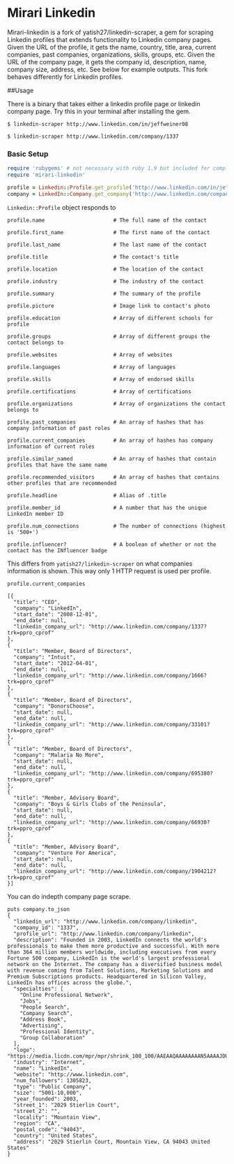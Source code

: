 Mirari Linkedin
================

Mirari-linkedin is a fork of yatish27/linkedin-scraper, a gem for scraping Linkedin profiles that extends functionality to Linkedin company pages.
Given the URL of the profile, it gets the name, country, title, area, current companies, past companies, organizations, skills, groups, etc.
Given the URL of the company page, it gets the company id, description, name, company size, address, etc.
See below for example outputs. This fork behaves differently for Linkedin profiles.

##Usage

There is a binary that takes either a linkedin profile page or linkedin company page. Try this in your terminal after installing the gem.

`$ linkedin-scraper http://www.linkedin.com/in/jeffweiner08`

`$ linkedin-scraper http://www.linkedin.com/company/1337`

### Basic Setup

``` ruby
require 'rubygems' # not necessary with ruby 1.9 but included for completeness
require 'mirari-linkedin'

profile = Linkedin::Profile.get_profile('http://www.linkedin.com/in/jeffweiner08')
company = LinkedIn::Company.get_company('http://www.linkedin.com/company/1337')
```

`Linkedin::Profile` object responds to

    profile.name                      # The full name of the contact

    profile.first_name                # The first name of the contact

    profile.last_name                 # The last name of the contact

    profile.title                     # The contact's title

    profile.location                  # The location of the contact

    profile.industry                  # The industry of the contact

    profile.summary                   # The summary of the profile

    profile.picture                   # Image link to contact's photo

    profile.education                 # Array of different schools for profile

    profile.groups                    # Array of different groups the contact belongs to

    profile.websites                  # Array of websites

    profile.languages                 # Array of languages

    profile.skills                    # Array of endorsed skills

    profile.certifications            # Array of certifications

    profile.organizations             # Array of organizations the contact belongs to

    profile.past_companies            # An array of hashes that has company information of past roles

    profile.current_companies         # An array of hashes has company information of current roles

    profile.similar_named             # An array of hashes that contain profiles that have the same name

    profile.recommended_visitors      # An array of hashes that contains other profiles that are recommended

    profile.headline                  # Alias of .title

    profile.member_id                 # A number that has the unique LinkedIn member ID

    profile.num_connections           # The number of connections (highest is '500+')

    profile.influencer?               # A boolean of whether or not the contact has the INfluencer badge

This differs from `yatish27/linkedin-scraper` on what companies information is shown. This way only 1 HTTP request is used per profile.

    profile.current_companies

    [{
      "title": "CEO",
      "company": "LinkedIn",
      "start_date": "2008-12-01",
      "end_date": null,
      "linkedin_company_url": "http://www.linkedin.com/company/1337?trk=ppro_cprof"
    },
    {
      "title": "Member, Board of Directors",
      "company": "Intuit",
      "start_date": "2012-04-01",
      "end_date": null,
      "linkedin_company_url": "http://www.linkedin.com/company/1666?trk=ppro_cprof"
    },
    {
      "title": "Member, Board of Directors",
      "company": "DonorsChoose",
      "start_date": null,
      "end_date": null,
      "linkedin_company_url": "http://www.linkedin.com/company/33101?trk=ppro_cprof"
    },
    {
      "title": "Member, Board of Directors",
      "company": "Malaria No More",
      "start_date": null,
      "end_date": null,
      "linkedin_company_url": "http://www.linkedin.com/company/695380?trk=ppro_cprof"
    },
    {
      "title": "Member, Advisory Board",
      "company": "Boys & Girls Clubs of the Peninsula",
      "start_date": null,
      "end_date": null,
      "linkedin_company_url": "http://www.linkedin.com/company/66930?trk=ppro_cprof"
    },
    {
      "title": "Member, Advisory Board",
      "company": "Venture For America",
      "start_date": null,
      "end_date": null,
      "linkedin_company_url": "http://www.linkedin.com/company/1904212?trk=ppro_cprof"
    }]

You can do indepth company page scrape.

    puts company.to_json
    {
      "linkedin_url": "http://www.linkedin.com/company/linkedin",
      "company_id": "1337",
      "profile_url": "http://www.linkedin.com/company/linkedin",
      "description": "Founded in 2003, LinkedIn connects the world's professionals to make them more productive and successful. With more than 364 million members worldwide, including executives from every Fortune 500 company, LinkedIn is the world's largest professional network on the Internet. The company has a diversified business model with revenue coming from Talent Solutions, Marketing Solutions and Premium Subscriptions products. Headquartered in Silicon Valley, LinkedIn has offices across the globe.",
      "specialties": [
        "Online Professional Network",
        "Jobs",
        "People Search",
        "Company Search",
        "Address Book",
        "Advertising",
        "Professional Identity",
        "Group Collaboration"
      ],
      "logo": "https://media.licdn.com/mpr/mpr/shrink_100_100/AAEAAQAAAAAAAAN5AAAAJDU0MGNhMWE5LTUxMDktNDUwZS1hMGJjLTY3ZjAwNjM5MjA5ZA.png",
      "industry": "Internet",
      "name": "LinkedIn",
      "website": "http://www.linkedin.com",
      "num_followers": 1305823,
      "type": "Public Company",
      "size": "5001-10,000",
      "year_founded": 2003,
      "street_1": "2029 Stierlin Court",
      "street_2": "",
      "locality": "Mountain View",
      "region": "CA",
      "postal_code": "94043",
      "country": "United States",
      "address": "2029 Stierlin Court, Mountain View, CA 94043 United States"
    }